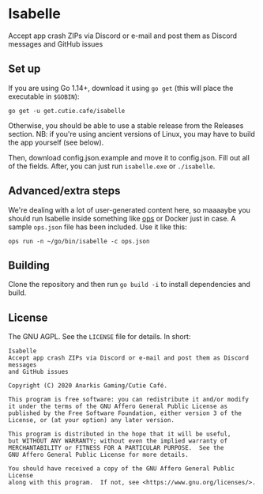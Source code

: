 # Isabelle
Accept app crash ZIPs via Discord or e-mail and post them as Discord messages and GitHub issues

## Set up
If you are using Go 1.14+, download it using `go get` (this will place the executable in `$GOBIN`):

```
go get -u get.cutie.cafe/isabelle
```

Otherwise, you should be able to use a stable release from the Releases section. NB: if you're using ancient versions of Linux, you may have to build the app yourself (see below).

Then, download config.json.example and move it to config.json. Fill out all of the fields. After, you can just run `isabelle.exe` or `./isabelle`.

## Advanced/extra steps
We're dealing with a lot of user-generated content here, so maaaaybe you should run Isabelle inside something like [ops](https://ops.city) or Docker just in case. A sample `ops.json` file has been included. Use it like this:

```
ops run -n ~/go/bin/isabelle -c ops.json
```

## Building
Clone the repository and then run `go build -i` to install dependencies and build.

## License
The GNU AGPL. See the `LICENSE` file for details. In short:

```
Isabelle
Accept app crash ZIPs via Discord or e-mail and post them as Discord messages
and GitHub issues

Copyright (C) 2020 Anarkis Gaming/Cutie Café.

This program is free software: you can redistribute it and/or modify
it under the terms of the GNU Affero General Public License as
published by the Free Software Foundation, either version 3 of the
License, or (at your option) any later version.

This program is distributed in the hope that it will be useful,
but WITHOUT ANY WARRANTY; without even the implied warranty of
MERCHANTABILITY or FITNESS FOR A PARTICULAR PURPOSE.  See the
GNU Affero General Public License for more details.

You should have received a copy of the GNU Affero General Public License
along with this program.  If not, see <https://www.gnu.org/licenses/>.
```
